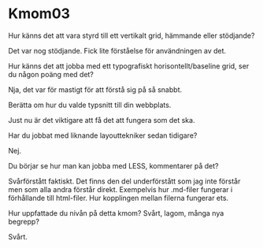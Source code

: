 Kmom03
===============================


Hur känns det att vara styrd till ett vertikalt grid, hämmande eller stödjande?

Det var nog stödjande. Fick lite förståelse för användningen av det.

Hur känns det att jobba med ett typografiskt horisontellt/baseline grid, ser du någon poäng med det?

Nja, det var för mastigt för att förstå sig på så snabbt.

Berätta om hur du valde typsnitt till din webbplats.

Just nu är det viktigare att få det att fungera som det ska.

Har du jobbat med liknande layouttekniker sedan tidigare?

Nej.

Du börjar se hur man kan jobba med LESS, kommentarer på det?

Svårförstått faktiskt. Det finns den del underförstått som jag inte förstår men som alla andra förstår direkt. Exempelvis hur .md-filer fungerar i förhållande till html-filer. Hur kopplingen mellan filerna fungerar ets.

Hur uppfattade du nivån på detta kmom? Svårt, lagom, många nya begrepp?

Svårt.
